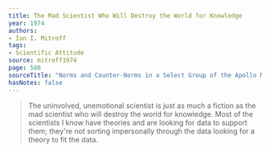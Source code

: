 ```yaml
---
title: The Mad Scientist Who Will Destroy the World for Knowledge
year: 1974
authors:
- Ian I. Mitroff
tags:
- Scientific Attitude
source: mitroff1974
page: 588
sourceTitle: "Norms and Counter-Norms in a Select Group of the Apollo Moon Scientists: A Case Study of the Ambivalence of Scientists"
hasNotes: false
---
```


> The uninvolved, unemotional scientist is just as much a fiction as the mad scientist
>   who will destroy the world for knowledge.
> Most of the scientists I know have theories and are looking for data to support them;
>   they're not sorting impersonally through the data looking for a theory to fit the data.
